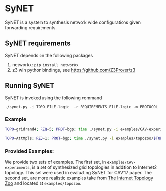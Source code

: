 # SyNET

SyNET is a system to synthesis network wide configurations given forwarding requirements.

## SyNET requirements

SyNET depends on the following packages

1. networkx: `pip install networkx`
2. z3 wih python bindings, see https://github.com/Z3Prover/z3


## Running SyNET

SyNET is invoked using the following command

```./synet.py -i TOPO_FILE.logic  -r REQUIREMENTS_FILE.logic -m PROTOCOL```


### Example
```bash
TOPO=gridrand4; REQ=5; PROT=bgp; time ./synet.py -i examples/CAV-experiments/$TOPO-$PROT-$REQ.logic  -r examples/CAV-experiments/$TOPO-$PROT-$REQ-req.logic -m $PROT
```

```bash
TOPO=AttMpls; REQ=1; PROT=bgp; time ./synet.py -i examples/topozoo/$TOPO-$PROT-$REQ.logic  -r examples/topozoo/$TOPO-$PROT-$REQ-req.logic -m $PROT
```


### Provided Examples:
We provide two sets of examples. The first set, in `examples/CAV-experiments`, is a set of synthesized grid topologies
in addition to Internet2 topology. This set were used in evaluating SyNET for CAV'17 paper.
The second set, are more realistic examples take from [The Internet Topology Zoo](http://www.topology-zoo.org/) and located
at `examples/topozoo`.

